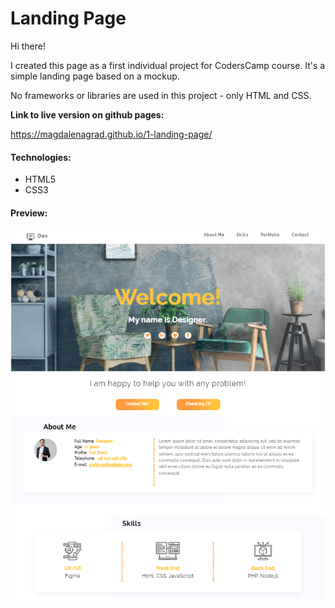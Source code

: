 # Landing Page

Hi there!

 I created this page as a first individual project for CodersCamp course. It's a simple landing page based on a mockup.

No frameworks or libraries are used in this project - only HTML and CSS.  

**Link to live version on github pages:**

https://magdalenagrad.github.io/1-landing-page/


#### Technologies:

- HTML5
- CSS3

#### Preview:

![Page preview](preview.PNG)  



